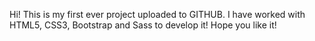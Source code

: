 Hi! This is my first ever project uploaded to GITHUB.
I have worked with HTML5, CSS3, Bootstrap and Sass to develop it!
Hope you like it!
